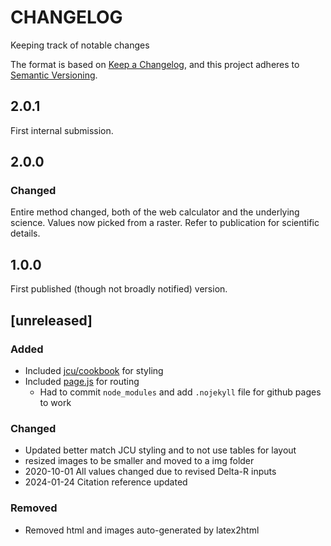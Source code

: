 # CHANGELOG
Keeping track of notable changes

The format is based on [Keep a Changelog](https://keepachangelog.com/en/1.0.0/), and this project adheres to [Semantic Versioning](https://semver.org/spec/v2.0.0.html).


## 2.0.1

First internal submission.

## 2.0.0

### Changed

Entire method changed, both of the web calculator and the underlying science.  Values now picked from a raster.  Refer to publication for scientific details.

## 1.0.0

First published (though not broadly notified) version.

## [unreleased]

### Added

- Included [jcu/cookbook](https://github.com/jcu/cookbook) for styling
- Included [page.js](https://github.com/visionmedia/page.js) for routing
    - Had to commit `node_modules` and add `.nojekyll` file for github pages to work

### Changed
- Updated better match JCU styling and to not use tables for layout
- resized images to be smaller and moved to a img folder
- 2020-10-01 All values changed due to revised Delta-R inputs
- 2024-01-24 Citation reference updated

### Removed
- Removed html and images auto-generated by latex2html


